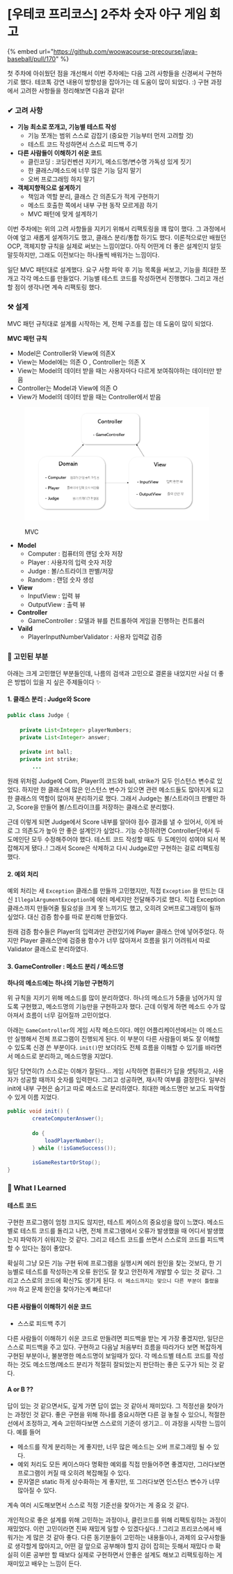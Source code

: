# \[우테코 프리코스] 2주차 숫자 야구 게임 회고

{% embed url="https://github.com/woowacourse-precourse/java-baseball/pull/170" %}

첫 주차에 아쉬웠던 점을 개선해서 이번 주차에는 다음 고려 사항들을 신경써서 구현하기로 했다. 테코톡 강연 내용이 방향성을 잡아가는 데 도움이 많이 되었다. :) 구현 과정에서 고려한 사항들을 정리해보면 다음과 같다!

### ✔ 고려 사항

* **기능 최소로 쪼개고, 기능별 테스트 작성**
  * 기능 쪼개는 범위 스스로 감잡기 (중요한 기능부터 먼저 고려할 것)
  * 테스트 코드 작성하면서 스스로 피드백 주기
* **다른 사람들이 이해하기 쉬운 코드**
  * 클린코딩 : 코딩컨벤션 지키기, 메소드명/변수명 가독성 있게 짓기
  * 한 클래스/메소드에 너무 많은 기능 담지 말기
  * 오버 프로그래밍 하지 말기
* **객체지향적으로 설계하기**
  * 책임과 역할 분리, 클래스 간 의존도가 적게 구현하기
  * 메소드 호출한 쪽에서 내부 구현 동작 모르게끔 하기
  * MVC 패턴에 맞게 설계하기

이번 주차에는 위의 고려 사항들을 지키기 위해서 리팩토링을 꽤 많이 했다. 그 과정에서 아예 엎고 새롭게 설계하기도 했고, 클래스 분리/통합 하기도 했다. 이론적으로만 배웠던 OCP, 객체지향 규칙을 실제로 써보는 느낌이었다. 아직 어떤게 더 좋은 설계인지 알듯말듯하지만, 그래도 이전보다는 하나둘씩 배워가는 느낌이다.

일단 MVC 패턴대로 설계했다. 요구 사항 파악 후 기능 목록을 써보고, 기능을 최대한 쪼개고 각각 메소드를 만들었다. 기능별 테스트 코드를 작성하면서 진행했다. 그리고 개선할 점이 생각나면 계속 리팩토링 했다.



### ⚒ 설계

MVC 패턴 규칙대로 설계를 시작하는 게, 전체 구조를 잡는 데 도움이 많이 되었다.

**MVC 패턴 규칙**

* Model은 Controller와 View에 의존X
* View는 Model에는 의존 O , Controller는 의존 X
* View는 Model의 데이터 받을 때는 사용자마다 다르게 보여줘야하는 데이터만 받음
* Controller는 Model과 View에 의존 O
* View가 Model의 데이터 받을 때는 Controller에서 받음

<figure><img src="../../.gitbook/assets/image (5).png" alt=""><figcaption><p>MVC</p></figcaption></figure>

* **Model**
  * Computer : 컴퓨터의 랜덤 숫자 저장
  * Player : 사용자의 입력 숫자 저장
  * Judge : 볼/스트라이크 판별/저장
  * Random : 랜덤 숫자 생성
* **View**
  * InputView : 입력 뷰
  * OutputView : 출력 뷰
* **Controller**
  * GameController : 모델과 뷰를 컨트롤하여 게임을 진행하는 컨트롤러
* **Vaild**
  * PlayerInputNumberValidator : 사용자 입력값 검증



### 🤔 고민된 부분

아래는 크게 고민했던 부분들인데, 나름의 검색과 고민으로 결론을 내었지만 사실 더 좋은 방법이 있을 지  싶은 주제들이다 ✨

#### 1. 클래스 분리 : Judge와 Score

```java
public class Judge {

    private List<Integer> playerNumbers;
    private List<Integer> answer;

    private int ball;
    private int strike;
		...
```

원래 위처럼 Judge에 Com, Player의 코드와 ball, strike가 모두 인스턴스 변수로 있었다. 하지만 한 클래스에 많은 인스턴스 변수가 있으면 관련 메소드들도 많아지게 되고 한 클래스의 역할이 많아져 분리하기로 했다. 그래서 Judge는 볼/스트라이크 판별만 하고, Score을 만들어 볼/스트라이크를 저장하는 클래스로 분리했다.

근데 이렇게 되면 Judge에서 Score 내부를 알아야 점수 결과를 낼 수 있어서, 이게 바로 그 의존도가 높아 안 좋은 설계인가 싶었다.. 기능 수정하려면 Controller단에서 두 도메인단 모두 수정해주어야 했다. 테스트 코드 작성할 때도 두 도메인이 섞여야 되서 복잡해지게 됐다..! 그래서 Score은 삭제하고 다시 Judge로만 구현하는 걸로 리팩토링 했다.

#### 2. 예외 처리

예외 처리는 새 `Exception` 클래스를 만들까 고민했지만, 직접 `Exception` 을 만드는 대신 `IllegalArgumentException`에 에러 메세지만 전달해주기로 했다. 직접 Exception 클래스까지 만들어줄 필요성을 크게 못 느끼기도 했고, 오히려 오버프로그래밍이 될까 싶었다. 대신 검증 함수를 따로 분리해 만들었다.

원래 검증 함수들은 Player의 입력과만 관련있기에 Player 클래스 안에 넣어주었다. 하지만 Player 클래스안에 검증용 함수가 너무 많아져서 흐름을 읽기 어려워서 따로 Validator 클래스로 분리하였다.

#### 3. GameController : 메소드 분리 / 메소드명

**하나의 메소드에는 하나의 기능만 구현하기**

위 규칙을 지키기 위해 메소드를 많이 분리하였다. 하나의 메소드가 5줄을 넘어가지 않도록 구현했고, 메소드명의 기능만을 구현하고자 했다. 근데 이렇게 하면 메소드 수가 많아져서 흐름이 너무 길어질까 고민이었다.

아래는 `GameController`의 게임 시작 메소드이다. 메인 어플리케이션에서는 이 메소드만 실행해서 전체 프로그램이 진행되게 된다. 이 부분이 다른 사람들이 봐도 잘 이해할 수 있도록 신경 쓴 부분이다. `init()`만 보더라도 전체 흐름을 이해할 수 있기를 바라면서 메소드로 분리하고, 메소드명을 지었다.

일단 당연히(?) 스스로는 이해가 잘된다… 게임 시작하면 컴퓨터가 답을 셋팅하고, 사용자가 성공할 때까지 숫자를 입력한다. 그리고 성공하면, 재시작 여부를 결정한다. 일부러 init에 내부 구현은 숨기고 따로 메소드로 분리하였다. 최대한 메소드명만 보고도 파악할 수 있게 이름 지었다.

```java
public void init() {
        createComputerAnswer();

        do {
            loadPlayerNumber();
        } while (!isGameSuccess());

        isGameRestartOrStop();
}
```

### 📝 What I Learned

#### 테스트 코드

구현한 프로그램이 엄청 크지도 않지만, 테스트 케이스의 중요성을 많이 느꼈다. 메소드별로 테스트 코드를 돌리고 나면, 전체 프로그램에서 오류가 발생했을 때 어디서 발생했는지 파악하기 쉬워지는 것 같다. 그리고 테스트 코드를 쓰면서 스스로의 코드를 피드백할 수 있다는 점이 좋았다.

확실히 그냥 모든 기능 구현 뒤에 프로그램을 실행시켜 에러 원인을 찾는 것보다, 한 기능별로 테스트를 작성하는게 오류 원인도 잘 찾고 안전하게 개발할 수 있는 것 같다. 그리고 스스로의 코드에 확신?도 생기게 된다. `이 메소드까지는 맞으니 다른 부분이 틀렸을 거야` 하고 문제 원인을 찾아가는게 빠르다!

#### 다른 사람들이 이해하기 쉬운 코드

* 스스로 피드백 주기

다른 사람들이 이해하기 쉬운 코드로 만들려면 피드백을 받는 게 가장 좋겠지만, 일단은 스스로 피드백을 주고 있다. 구현하고 다음날 처음부터 흐름을 따라가다 보면 복잡하게 구현된 부분이나, 불분명한 메소드명이 보일때가 있다. 각 메소드별 테스트 코드를 작성하는 것도 메소드명/메소드 분리가 적절히 잘되었는지 판단하는 좋은 도구가 되는 것 같다.

#### A or B ??

답이 있는 것 같으면서도, 깊게 가면 답이 없는 것 같아서 재미있다. 그 적정선을 찾아가는 과정인 것 같다. 좋은 구현을 위해 하나를 중요시하면 다른 걸 놓칠 수 있으니, 적절한 선에서 조정하고, 계속 고민하다보면 스스로의 기준이 생기고.. 이 과정을 시작한 느낌이다. 예를 들어

* 메소드를 작게 분리하는 게 좋지만, 너무 많은 메소드는 오버 프로그래밍 될 수 있다.
* 예외 처리도 모든 케이스마다 명확한 예외를 직접 만들어주면 좋겠지만, 그러다보면 프로그램이 커질 때 오히려 복잡해질 수 있다.
* 문자열은 static 하게 상수화하는 게 좋지만, 또 그러다보면 인스턴스 변수가 너무 많아질 수 있다.

계속 여러 시도해보면서 스스로 적정 기준선을 찾아가는 게 중요 것 같다.





개인적으로 좋은 설계를 위해 고민하는 과정이나, 클린코드를 위해 리팩토링하는 과정이 재밌었다. 이런 고민이라면 진짜 재밌게 일할 수 있겠다싶다..! 그리고 프리코스에서 배워가는 게 많은 것 같아 좋다. 다른 동기분들이 고민하는 내용들이나, 과제의 요구사항들로 생각할게 많아지고, 어떤 걸 앞으로 공부해야 할지 감이 잡히는 듯해서 재밌다 🤓 확실히 이론 공부만 할 때보다 실제로 구현하면서 안좋은 설계도 해보고 리팩토링하는 게 재미있고 배우는 느낌이 든다.

